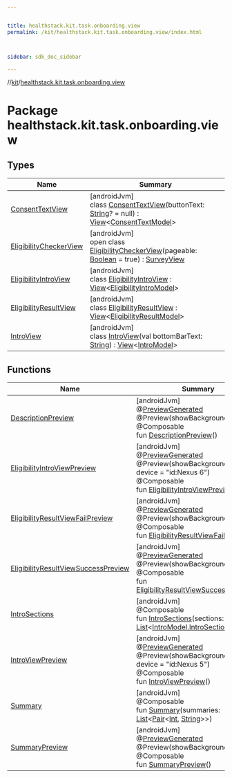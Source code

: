 ```yaml
---


title: healthstack.kit.task.onboarding.view
permalink: /kit/healthstack.kit.task.onboarding.view/index.html



sidebar: sdk_doc_sidebar

---
```



//[kit](/kit.html)/[healthstack.kit.task.onboarding.view](index.html)



# Package healthstack.kit.task.onboarding.view



## Types


| Name | Summary |
|---|---|
| [ConsentTextView](-consent-text-view/index.html) | [androidJvm]<br>class [ConsentTextView](-consent-text-view/index.html)(buttonText: [String](https://kotlinlang.org/api/latest/jvm/stdlib/kotlin/-string/index.html)? = null) : [View](../healthstack.kit.task.base/-view/index.html)&lt;[ConsentTextModel](../healthstack.kit.task.onboarding.model/-consent-text-model/index.html)&gt; |
| [EligibilityCheckerView](-eligibility-checker-view/index.html) | [androidJvm]<br>open class [EligibilityCheckerView](-eligibility-checker-view/index.html)(pageable: [Boolean](https://kotlinlang.org/api/latest/jvm/stdlib/kotlin/-boolean/index.html) = true) : [SurveyView](../healthstack.kit.task.survey.view/-survey-view/index.html) |
| [EligibilityIntroView](-eligibility-intro-view/index.html) | [androidJvm]<br>class [EligibilityIntroView](-eligibility-intro-view/index.html) : [View](../healthstack.kit.task.base/-view/index.html)&lt;[EligibilityIntroModel](../healthstack.kit.task.onboarding.model/-eligibility-intro-model/index.html)&gt; |
| [EligibilityResultView](-eligibility-result-view/index.html) | [androidJvm]<br>class [EligibilityResultView](-eligibility-result-view/index.html) : [View](../healthstack.kit.task.base/-view/index.html)&lt;[EligibilityResultModel](../healthstack.kit.task.onboarding.model/-eligibility-result-model/index.html)&gt; |
| [IntroView](-intro-view/index.html) | [androidJvm]<br>class [IntroView](-intro-view/index.html)(val bottomBarText: [String](https://kotlinlang.org/api/latest/jvm/stdlib/kotlin/-string/index.html)) : [View](../healthstack.kit.task.base/-view/index.html)&lt;[IntroModel](../healthstack.kit.task.onboarding.model/-intro-model/index.html)&gt; |


## Functions


| Name | Summary |
|---|---|
| [DescriptionPreview](-description-preview.html) | [androidJvm]<br>@[PreviewGenerated](../healthstack.kit.annotation/-preview-generated/index.html)<br>@Preview(showBackground = true)<br>@Composable<br>fun [DescriptionPreview](-description-preview.html)() |
| [EligibilityIntroViewPreview](-eligibility-intro-view-preview.html) | [androidJvm]<br>@[PreviewGenerated](../healthstack.kit.annotation/-preview-generated/index.html)<br>@Preview(showBackground = true, device = &quot;id:Nexus 6&quot;)<br>@Composable<br>fun [EligibilityIntroViewPreview](-eligibility-intro-view-preview.html)() |
| [EligibilityResultViewFailPreview](-eligibility-result-view-fail-preview.html) | [androidJvm]<br>@[PreviewGenerated](../healthstack.kit.annotation/-preview-generated/index.html)<br>@Preview(showBackground = true)<br>@Composable<br>fun [EligibilityResultViewFailPreview](-eligibility-result-view-fail-preview.html)() |
| [EligibilityResultViewSuccessPreview](-eligibility-result-view-success-preview.html) | [androidJvm]<br>@[PreviewGenerated](../healthstack.kit.annotation/-preview-generated/index.html)<br>@Preview(showBackground = true)<br>@Composable<br>fun [EligibilityResultViewSuccessPreview](-eligibility-result-view-success-preview.html)() |
| [IntroSections](-intro-sections.html) | [androidJvm]<br>@Composable<br>fun [IntroSections](-intro-sections.html)(sections: [List](https://kotlinlang.org/api/latest/jvm/stdlib/kotlin.collections/-list/index.html)&lt;[IntroModel.IntroSection](../healthstack.kit.task.onboarding.model/-intro-model/-intro-section/index.html)&gt;) |
| [IntroViewPreview](-intro-view-preview.html) | [androidJvm]<br>@[PreviewGenerated](../healthstack.kit.annotation/-preview-generated/index.html)<br>@Preview(showBackground = true, device = &quot;id:Nexus 5&quot;)<br>@Composable<br>fun [IntroViewPreview](-intro-view-preview.html)() |
| [Summary](-summary.html) | [androidJvm]<br>@Composable<br>fun [Summary](-summary.html)(summaries: [List](https://kotlinlang.org/api/latest/jvm/stdlib/kotlin.collections/-list/index.html)&lt;[Pair](https://kotlinlang.org/api/latest/jvm/stdlib/kotlin/-pair/index.html)&lt;[Int](https://kotlinlang.org/api/latest/jvm/stdlib/kotlin/-int/index.html), [String](https://kotlinlang.org/api/latest/jvm/stdlib/kotlin/-string/index.html)&gt;&gt;) |
| [SummaryPreview](-summary-preview.html) | [androidJvm]<br>@[PreviewGenerated](../healthstack.kit.annotation/-preview-generated/index.html)<br>@Preview(showBackground = true)<br>@Composable<br>fun [SummaryPreview](-summary-preview.html)() |



